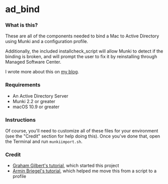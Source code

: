 # ad_bind

### What is this?

These are all of the components needed to bind a Mac to Active Directory using Munki and a configuration profile.

Additionally, the included installcheck_script will allow Munki to detect if the binding is broken, and will prompt the user to fix it by reinstalling through Managed Software Center.

I wrote more about this on [my blog](https://mikesolin.com/2018/04/14/binding-macs-to-ad-using-munkis-configuration-profile-support/).

### Requirements

* An Active Directory Server
* Munki 2.2 or greater
* macOS 10.9 or greater

### Instructions

Of course, you'll need to customize all of these files for your environment (see the "Credit" section for help doing this). Once you've done that, open the Terminal and run `munkiimport.sh`.

### Credit

* [Graham Gilbert's tutorial](https://grahamgilbert.com/blog/2014/04/01/binding-to-active-directory-with-munki/), which started this project
* [Armin Briegel's tutorial](http://scriptingosx.com/2015/01/connect-to-active-directory-with-a-profile/), which helped me move this from a script to a profile
